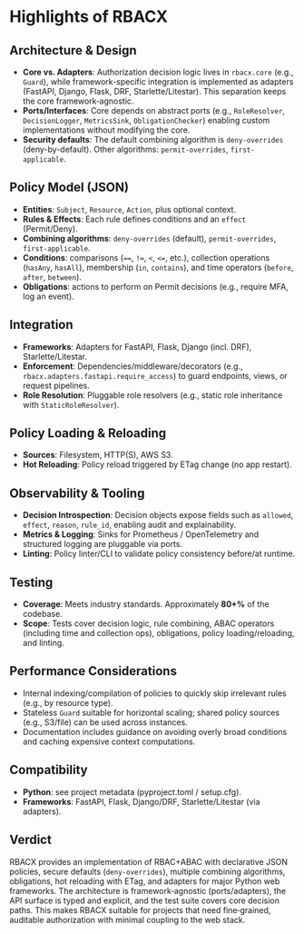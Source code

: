 # Highlights of RBACX

## Architecture & Design

- **Core vs. Adapters**: Authorization decision logic lives in `rbacx.core` (e.g., `Guard`), while framework-specific integration is implemented as adapters (FastAPI, Django, Flask, DRF, Starlette/Litestar). This separation keeps the core framework‑agnostic.
- **Ports/Interfaces**: Core depends on abstract ports (e.g., `RoleResolver`, `DecisionLogger`, `MetricsSink`, `ObligationChecker`) enabling custom implementations without modifying the core.
- **Security defaults**: The default combining algorithm is `deny-overrides` (deny-by-default). Other algorithms: `permit-overrides`, `first-applicable`.

## Policy Model (JSON)

- **Entities**: `Subject`, `Resource`, `Action`, plus optional context.
- **Rules & Effects**: Each rule defines conditions and an `effect` (Permit/Deny).
- **Combining algorithms**: `deny-overrides` (default), `permit-overrides`, `first-applicable`.
- **Conditions**: comparisons (`==`, `!=`, `<`, `<=`, etc.), collection operations (`hasAny`, `hasAll`), membership (`in`, `contains`), and time operators (`before`, `after`, `between`).
- **Obligations**: actions to perform on Permit decisions (e.g., require MFA, log an event).

## Integration

- **Frameworks**: Adapters for FastAPI, Flask, Django (incl. DRF), Starlette/Litestar.
- **Enforcement**: Dependencies/middleware/decorators (e.g., `rbacx.adapters.fastapi.require_access`) to guard endpoints, views, or request pipelines.
- **Role Resolution**: Pluggable role resolvers (e.g., static role inheritance with `StaticRoleResolver`).

## Policy Loading & Reloading

- **Sources**: Filesystem, HTTP(S), AWS S3.
- **Hot Reloading**: Policy reload triggered by ETag change (no app restart).

## Observability & Tooling

- **Decision Introspection**: Decision objects expose fields such as `allowed`, `effect`, `reason`, `rule_id`, enabling audit and explainability.
- **Metrics & Logging**: Sinks for Prometheus / OpenTelemetry and structured logging are pluggable via ports.
- **Linting**: Policy linter/CLI to validate policy consistency before/at runtime.

## Testing

- **Coverage**: Meets industry standards. Approximately **80+%** of the codebase.  
- **Scope**: Tests cover decision logic, rule combining, ABAC operators (including time and collection ops), obligations, policy loading/reloading, and linting.

## Performance Considerations

- Internal indexing/compilation of policies to quickly skip irrelevant rules (e.g., by resource type).
- Stateless `Guard` suitable for horizontal scaling; shared policy sources (e.g., S3/file) can be used across instances.
- Documentation includes guidance on avoiding overly broad conditions and caching expensive context computations.

## Compatibility

- **Python**: see project metadata (pyproject.toml / setup.cfg).
- **Frameworks**: FastAPI, Flask, Django/DRF, Starlette/Litestar (via adapters).

## Verdict

RBACX provides an implementation of RBAC+ABAC with declarative JSON policies, secure defaults (`deny-overrides`), multiple combining algorithms, obligations, hot reloading with ETag, and adapters for major Python web frameworks. The architecture is framework‑agnostic (ports/adapters), the API surface is typed and explicit, and the test suite covers core decision paths. This makes RBACX suitable for projects that need fine‑grained, auditable authorization with minimal coupling to the web stack.
